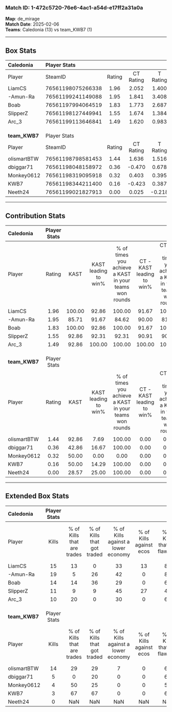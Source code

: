 ### Match ID: 1-472c5720-76e6-4ac1-a54d-e17ff2a31a0a  
**Map**: de_mirage  
**Match Date**: 2025-02-06  
**Teams**: Caledonia (13) vs team_KWB7 (1)  

---  

## Box Stats  

| **Caledonia** | Player Stats      |        |           |          |        |       |       |         |        |      |     |
| :- | :- | :-: | :-: | :-: | :-: | :-: | :-: | :-: | :-: | :-: | :-: |
| Player        | SteamID           | Rating | CT Rating | T Rating |  KAST  |  ADR  | Kills | Assists | Deaths | K/D  | HS% |
| LiamCS        | 76561198075266338 |  1.96  |   2.052   |  1.400   | 100.00 | 92.6  |  15   |    3    |   2    | 7.50 | 53  |
| -Amun-Ra      | 76561199241149088 |  1.95  |   1.841   |  3.408   | 85.71  | 116.8 |  19   |    3    |   8    | 2.38 | 15  |
| Boab          | 76561197994064519 |  1.83  |   1.773   |  2.687   | 100.00 | 99.9  |  14   |    6    |   5    | 2.80 | 42  |
| SlipperZ      | 76561198127449941 |  1.55  |   1.674   |  1.384   | 92.86  | 95.4  |  11   |    8    |   6    | 1.83 | 36  |
| Arc_3         | 76561199113646841 |  1.49  |   1.620   |  0.983   | 92.86  | 88.0  |  10   |    6    |   5    | 2.00 | 50  |
|               |                   |        |           |          |        |       |       |         |        |      |     |
|               |                   |        |           |          |        |       |       |         |        |      |     |
|               |                   |        |           |          |        |       |       |         |        |      |     |
| **team_KWB7** | Player Stats      |        |           |          |        |       |       |         |        |      |     |
| Player        | SteamID           | Rating | CT Rating | T Rating |  KAST  |  ADR  | Kills | Assists | Deaths | K/D  | HS% |
| olismartBTW   | 76561198798581453 |  1.44  |   1.636   |  1.516   | 92.86  | 100.6 |  14   |    1    |   13   | 1.08 | 50  |
| dbiggar71     | 76561198048158972 |  0.36  |  -0.470   |  0.678   | 42.86  | 57.2  |   5   |    4    |   14   | 0.36 | 60  |
| Monkey0612    | 76561198319095918 |  0.32  |   0.403   |  0.395   | 50.00  | 49.4  |   4   |    3    |   14   | 0.29 | 50  |
| KWB7          | 76561198344211400 |  0.16  |  -0.423   |  0.387   | 50.00  | 22.4  |   3   |    1    |   14   | 0.21 | 66  |
| Neeth24       | 76561199021827913 |  0.00  |   0.025   |  -0.218  | 28.57  | 15.9  |   0   |    4    |   14   | 0.00 |  0  |
---  

## Contribution Stats  

| **Caledonia** | Player Stats |        |                      |                                                        |                           |                                                             |                          |                                                            |
| :- | :-: | :-: | :-: | :-: | :-: | :-: | :-: | :-: |
| Player        |    Rating    |  KAST  | KAST leading to win% | % of times you achieve a KAST in your teams won rounds | CT - KAST leading to win% | CT - % of times you achieve a KAST in your teams won rounds | T - KAST leading to win% | T - % of times you achieve a KAST in your teams won rounds |
| LiamCS        |     1.96     | 100.00 |        92.86         |                         100.00                         |           91.67           |                           100.00                            |          100.00          |                           100.00                           |
| -Amun-Ra      |     1.95     | 85.71  |        91.67         |                         84.62                          |           90.00           |                            81.82                            |          100.00          |                           100.00                           |
| Boab          |     1.83     | 100.00 |        92.86         |                         100.00                         |           91.67           |                           100.00                            |          100.00          |                           100.00                           |
| SlipperZ      |     1.55     | 92.86  |        92.31         |                         92.31                          |           90.91           |                            90.91                            |          100.00          |                           100.00                           |
| Arc_3         |     1.49     | 92.86  |        100.00        |                         100.00                         |          100.00           |                           100.00                            |          100.00          |                           100.00                           |
|               |              |        |                      |                                                        |                           |                                                             |                          |                                                            |
|               |              |        |                      |                                                        |                           |                                                             |                          |                                                            |
|               |              |        |                      |                                                        |                           |                                                             |                          |                                                            |
| **team_KWB7** | Player Stats |        |                      |                                                        |                           |                                                             |                          |                                                            |
| Player        |    Rating    |  KAST  | KAST leading to win% | % of times you achieve a KAST in your teams won rounds | CT - KAST leading to win% | CT - % of times you achieve a KAST in your teams won rounds | T - KAST leading to win% | T - % of times you achieve a KAST in your teams won rounds |
| olismartBTW   |     1.44     | 92.86  |         7.69         |                         100.00                         |           0.00            |                            0.00                             |           9.09           |                           100.00                           |
| dbiggar71     |     0.36     | 42.86  |        16.67         |                         100.00                         |           0.00            |                            0.00                             |          16.67           |                           100.00                           |
| Monkey0612    |     0.32     | 50.00  |         0.00         |                          0.00                          |           0.00            |                            0.00                             |           0.00           |                            0.00                            |
| KWB7          |     0.16     | 50.00  |        14.29         |                         100.00                         |           0.00            |                            0.00                             |          14.29           |                           100.00                           |
| Neeth24       |     0.00     | 28.57  |        25.00         |                         100.00                         |           0.00            |                            0.00                             |          33.33           |                           100.00                           |
---  

## Extended Box Stats  

| **Caledonia** | Player Stats |                            |                            |                                    |                         |                              |                                 |        |                             |                                     |                          |                               |                            |
| :- | :-: | :-: | :-: | :-: | :-: | :-: | :-: | :-: | :-: | :-: | :-: | :-: | :-: |
| Player        |    Kills     | % of Kills that are trades | % of Kills that got traded | % of Kills against a lower economy | % of Kills against ecos | % of Kills that are flawless | % of Kills that are close duels | Deaths | % of Deaths that get traded | % of Deaths against a lower economy | % of Deaths against ecos | % of Deaths that are flawless | % of Deaths that are close |
| LiamCS        |      15      |             13             |             0              |                 33                 |           13            |              80              |                0                |   2    |              0              |                  0                  |            0             |              100              |             0              |
| -Amun-Ra      |      19      |             5              |             26             |                 42                 |            0            |              84              |                0                |   8    |             38              |                 13                  |            13            |              88               |             13             |
| Boab          |      14      |             14             |             36             |                 29                 |            0            |              64              |                0                |   5    |             40              |                 20                  |            0             |              60               |             0              |
| SlipperZ      |      11      |             9              |             9              |                 45                 |           27            |              45              |                0                |   6    |             33              |                 17                  |            0             |              50               |             0              |
| Arc_3         |      10      |             20             |             0              |                 30                 |            0            |              60              |                0                |   5    |             20              |                 60                  |            0             |              20               |             0              |
|               |              |                            |                            |                                    |                         |                              |                                 |        |                             |                                     |                          |                               |                            |
|               |              |                            |                            |                                    |                         |                              |                                 |        |                             |                                     |                          |                               |                            |
|               |              |                            |                            |                                    |                         |                              |                                 |        |                             |                                     |                          |                               |                            |
| **team_KWB7** | Player Stats |                            |                            |                                    |                         |                              |                                 |        |                             |                                     |                          |                               |                            |
| Player        |    Kills     | % of Kills that are trades | % of Kills that got traded | % of Kills against a lower economy | % of Kills against ecos | % of Kills that are flawless | % of Kills that are close duels | Deaths | % of Deaths that get traded | % of Deaths against a lower economy | % of Deaths against ecos | % of Deaths that are flawless | % of Deaths that are close |
| olismartBTW   |      14      |             29             |             29             |                 7                  |            0            |              64              |                7                |   13   |             15              |                  8                  |            0             |              62               |             0              |
| dbiggar71     |      5       |             0              |             20             |                 0                  |            0            |              60              |                0                |   14   |             29              |                  7                  |            0             |              50               |             0              |
| Monkey0612    |      4       |             50             |             25             |                 0                  |            0            |              50              |                0                |   14   |             14              |                  7                  |            0             |              79               |             0              |
| KWB7          |      3       |             67             |             67             |                 0                  |            0            |              67              |                0                |   14   |             21              |                  7                  |            0             |              79               |             0              |
| Neeth24       |      0       |            NaN             |            NaN             |                NaN                 |           NaN           |             NaN              |               NaN               |   14   |              0              |                  7                  |            0             |              79               |             0              |
